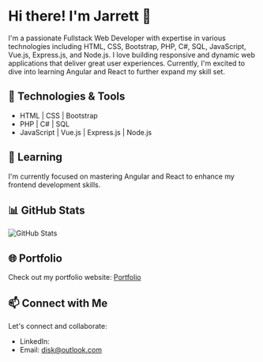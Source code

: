 # Hi there! I'm Jarrett 👋

I'm a passionate Fullstack Web Developer with expertise in various technologies including HTML, CSS, Bootstrap, PHP, C#, SQL, JavaScript, Vue.js, Express.js, and Node.js. I love building responsive and dynamic web applications that deliver great user experiences. Currently, I'm excited to dive into learning Angular and React to further expand my skill set.

## 🔧 Technologies & Tools

- HTML | CSS | Bootstrap
- PHP | C# | SQL
- JavaScript | Vue.js | Express.js | Node.js

## 🌱 Learning

I'm currently focused on mastering Angular and React to enhance my frontend development skills.

## 📊 GitHub Stats

![GitHub Stats](https://github-readme-stats.vercel.app/api?username=jarrettcameron&show_icons=true&theme=dark)

## 🌐 Portfolio

Check out my portfolio website: [Portfolio](https://www.jarrettcameron.com)

## 📫 Connect with Me

Let's connect and collaborate:

- LinkedIn: [](https://www.linkedin.com/in/jarrett-cameron/)
- Email: disk@outlook.com
